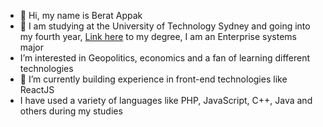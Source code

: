 - 👋 Hi, my name is Berat Appak
- 👀 I am studying at the University of Technology Sydney and going into my fourth year, [Link here](https://www.uts.edu.au/study/find-a-course/bachelor-science-information-technology-diploma-information-technology-professional-practice) to my degree, I am an Enterprise systems major
- I’m interested in Geopolitics, economics and a fan of learning different technologies
- 🌱 I’m currently building experience in front-end technologies like ReactJS
- I have used a variety of languages like PHP, JavaScript, C++, Java and others during my studies 


<!---
Andromodous/Andromodous is a ✨ special ✨ repository because its `README.md` (this file) appears on your GitHub profile.
You can click the Preview link to take a look at your changes.
--->
